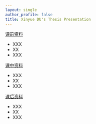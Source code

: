 ```yaml
---
layout: single
author_profile: false
title: Xinyue DU's Thesis Presentation
---
```


[课前资料](https://drive.google.com/drive/u/1/folders/10n4ylrJPa8BmYDS5lg0WCcOcKAyPiezD)
* XXX
* XX
* XXX


[课中资料](https://drive.google.com/drive/u/1/folders/1FMTnTuqDIjm8WcA5-rdt2GHB20nLYLV6)
* XXX
* XX
* XXX


[课后资料](https://drive.google.com/drive/u/1/folders/1jBzMIbM9c_6fKLJwSSOIVbVXVyhwe9QT)
* XXX
* XX
* XXX
